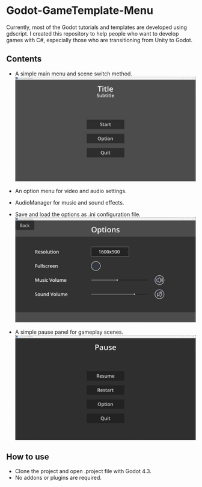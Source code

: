 # Godot-GameTemplate-Menu
Currently, most of the Godot tutorials and templates are developed using gdscript. I created this repository to help people who want to develop games with C#, especially those who are transitioning from Unity to Godot.
## Contents
* A simple main menu and scene switch method.
  ![](screenshots/menu.png)
    
* An option menu for video and audio settings.
* AudioManager for music and sound effects.
* Save and load the options as .ini configuration file.
  ![](screenshots/options.png)
    
* A simple pause panel for gameplay scenes.
  ![](screenshots/pause.png)
    
## How to use
* Clone the project and open .project file with Godot 4.3.
* No addons or plugins are required.
